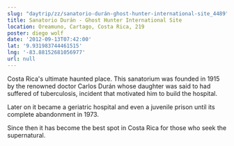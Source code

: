 ```yaml
---
slug: "daytrip/zz/sanatorio-durán-ghost-hunter-international-site_4489"
title: Sanatorio Durán - Ghost Hunter International Site
location: Oreamuno, Cartago, Costa Rica, 219
poster: diego wolf
date: '2012-09-13T07:42:00'
lat: '9.931983744461515'
lng: '-83.88152681056977'
url: null
---
```


Costa Rica's ultimate haunted place. This sanatorium was founded in 1915 by the renowned doctor Carlos Durán whose daughter was said to had suffered of tuberculosis, incident that motivated him to build the hospital. 

Later on it became a geriatric hospital and even a juvenile prison until its complete abandonment in 1973. 

Since then it has become the best spot in Costa Rica for those who seek the supernatural.
